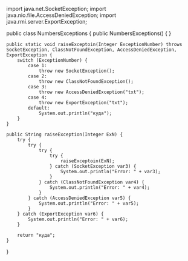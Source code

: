 import java.net.SocketException;
import java.nio.file.AccessDeniedException;
import java.rmi.server.ExportException;

public class NumbersExceptions {
    public NumbersExceptions() {
    }

    public static void raiseExceptoin(Integer ExceptionNumber) throws SocketException, ClassNotFoundException, AccessDeniedException, ExportException {
        switch (ExceptionNumber) {
            case 1:
                throw new SocketException();
            case 2:
                throw new ClassNotFoundException();
            case 3:
                throw new AccessDeniedException("txt");
            case 4:
                throw new ExportException("txt");
            default:
                System.out.println("куда");
        }
    }

    public String raiseException(Integer ExN) {
        try {
            try {
                try {
                    try {
                        raiseExceptoin(ExN);
                    } catch (SocketException var3) {
                        System.out.println("Error: " + var3);
                    }
                } catch (ClassNotFoundException var4) {
                    System.out.println("Error: " + var4);
                }
            } catch (AccessDeniedException var5) {
                System.out.println("Error: " + var5);
            }
        } catch (ExportException var6) {
            System.out.println("Error: " + var6);
        }

        return "куда";
    }
}


